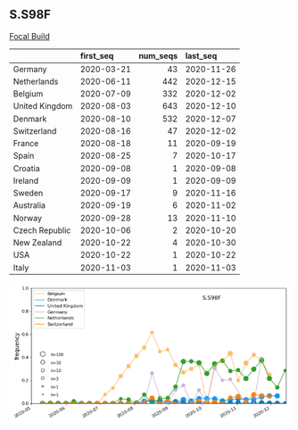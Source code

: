 

## S.S98F
[Focal Build](https://nextstrain.org/groups/neherlab/ncov/S.S98F?f_region=Europe)

|                | first_seq   |   num_seqs | last_seq   |
|:---------------|:------------|-----------:|:-----------|
| Germany        | 2020-03-21  |         43 | 2020-11-26 |
| Netherlands    | 2020-06-11  |        442 | 2020-12-15 |
| Belgium        | 2020-07-09  |        332 | 2020-12-02 |
| United Kingdom | 2020-08-03  |        643 | 2020-12-10 |
| Denmark        | 2020-08-10  |        532 | 2020-12-07 |
| Switzerland    | 2020-08-16  |         47 | 2020-12-02 |
| France         | 2020-08-18  |         11 | 2020-09-19 |
| Spain          | 2020-08-25  |          7 | 2020-10-17 |
| Croatia        | 2020-09-08  |          1 | 2020-09-08 |
| Ireland        | 2020-09-09  |          1 | 2020-09-09 |
| Sweden         | 2020-09-17  |          9 | 2020-11-16 |
| Australia      | 2020-09-19  |          6 | 2020-11-02 |
| Norway         | 2020-09-28  |         13 | 2020-11-10 |
| Czech Republic | 2020-10-06  |          2 | 2020-10-20 |
| New Zealand    | 2020-10-22  |          4 | 2020-10-30 |
| USA            | 2020-10-22  |          1 | 2020-10-22 |
| Italy          | 2020-11-03  |          1 | 2020-11-03 |

![Overall trends S.S98F](/overall_trends_figures/overall_trends_S.S98F.png)